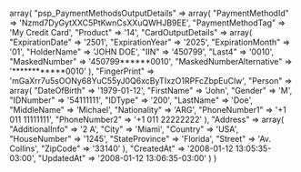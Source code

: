 array(
    "psp_PaymentMethodsOutputDetails" => array(
        "PaymentMethodId" => 'Nzmd7DyGytXXC5PtKwnCsXXuQWHJB9EE',
        "PaymentMethodTag" => 'My Credit Card',
        "Product" => '14',
        "CardOutputDetails" => array(
            "ExpirationDate" => '2501',
            "ExpirationYear" => '2025',
            "ExpirationMonth" => '01',
            "HolderName" => 'JOHN DOE',
            "IIN" => '450799',
            "Last4" => '0010',
            "MaskedNumber" => '450799******0010',
            "MaskedNumberAlternative" => '************0010'
        ),
        "FingerPrint" => 'mGaXrr7u5sOONy68YuC55yJ0Q6xcByTIxzO1RPFcZbpEuClw',
        "Person" => array(
            "DateOfBirth" => '1979-01-12',
            "FirstName" => 'John',
            "Gender" => 'M',
            "IDNumber" => '54111111',
            "IDType" => '200',
            "LastName" => 'Doe',
            "MiddleName" => 'Michael',
            "Nationality" => 'ARG',
            "PhoneNumber1" => '+1 011 11111111',
            "PhoneNumber2" => '+1 011 22222222'
        ),
        "Address" => array(
            "AdditionalInfo" => '2 A',
            "City" => 'Miami',
            "Country" => 'USA',
            "HouseNumber" => '1245',
            "StateProvince" => 'Florida',
            "Street" => 'Av. Collins',
            "ZipCode" => '33140'
        ),
        "CreatedAt" => '2008-01-12 13:05:35-03:00',
        "UpdatedAt" => '2008-01-12 13:06:35-03:00'
    )
)